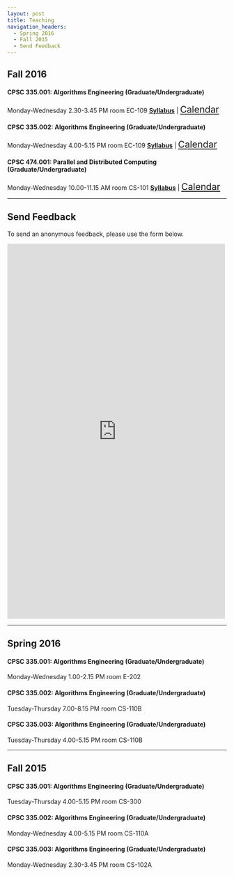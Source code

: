 ```yaml
---
layout: post
title: Teaching
navigation_headers:
  - Spring 2016
  - Fall 2015
  - Send Feedback
---
```


## Fall 2016

#### CPSC 335.001: Algorithms Engineering (Graduate/Undergraduate)
Monday-Wednesday 2.30-3.45 PM room EC-109
[__Syllabus__](https://goo.gl/kjYTbu) | 
<a href="{{ site.baseurl }}/calendar/cpsc335-001" target="_blank" class="icon fa-calendar" style="font-size:1.5em;"><span class="label">Calendar</span></a>

#### CPSC 335.002: Algorithms Engineering (Graduate/Undergraduate)
Monday-Wednesday 4.00-5.15 PM room EC-109
[__Syllabus__](https://goo.gl/kjYTbu) |
<a href="{{ site.baseurl }}/calendar/cpsc335-002" target="_blank" class="icon fa-calendar" style="font-size:1.5em;"><span class="label">Calendar</span></a>

#### CPSC 474.001: Parallel and Distributed Computing (Graduate/Undergraduate)
Monday-Wednesday 10.00-11.15 AM room CS-101
[__Syllabus__](https://goo.gl/B4fbu5) |
<a href="{{ site.baseurl }}/calendar/cpsc474-001" target="_blank" class="icon fa-calendar" style="font-size:1.5em;"><span class="label">Calendar</span></a>

***

## Send Feedback
To send an anonymous feedback, please use the form below.

<iframe src="https://docs.google.com/forms/d/1jalPK1ZcdIhtjz6c0wxN3VcJAGx38RMqG7RUKXQwZd4/viewform?embedded=true" width="500" height="860" frameborder="0" marginheight="0" marginwidth="0">Loading...</iframe>

<!---
<iframe width="100%" height="582" allowTransparency="true" frameborder="0" scrolling="no" style="border:none" src="http://www.emailmeform.com/builder/embed/eRI7Vc0cdYe0sN0FnL2y5"><a href="http://www.emailmeform.com/builder/embed/eRI7Vc0cdYe0sN0FnL2y5">Fill out form.</a></iframe>
!--->

***

## Spring 2016

#### CPSC 335.001: Algorithms Engineering (Graduate/Undergraduate)
Monday-Wednesday 1.00-2.15 PM room E-202

#### CPSC 335.002: Algorithms Engineering (Graduate/Undergraduate)
Tuesday-Thursday 7.00-8.15 PM room CS-110B

#### CPSC 335.003: Algorithms Engineering (Graduate/Undergraduate)
Tuesday-Thursday 4.00-5.15 PM room CS-110B

***

## Fall 2015

#### CPSC 335.001: Algorithms Engineering (Graduate/Undergraduate)
Tuesday-Thursday 4.00-5.15 PM room CS-300

#### CPSC 335.002: Algorithms Engineering (Graduate/Undergraduate)
Monday-Wednesday 4.00-5.15 PM room CS-110A

#### CPSC 335.003: Algorithms Engineering (Graduate/Undergraduate)
Monday-Wednesday 2.30-3.45 PM room CS-102A

